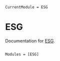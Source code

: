 ```@meta
CurrentModule = ESG
```

# ESG

Documentation for [ESG](https://github.com/alecloudenback/ESG.jl).

```@index
```

```@autodocs
Modules = [ESG]
```
